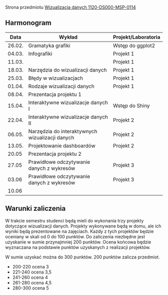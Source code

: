 Strona przedmiotu [Wizualizacja danych 1120-DS000-MSP-0114](https://usosweb.usos.pw.edu.pl/kontroler.php?_action=katalog2/przedmioty/pokazPrzedmiot&kod=1120-DS000-MSP-0114)

## Harmonogram

| Data   | Wykład | Projekt/Laboratoria | 
|--------|--------|---------------------|
| 26.02. | Gramatyka grafiki | Wstęp do ggplot2    |
| 04.03. | Infografiki | Projekt 1           |
| 11.03. |        | Projekt 1           |
| 18.03. | Narzędzia do wizualizacji danych | Projekt 1           |
| 25.03. | Błędy w wizualizacjach | Projekt 1           |
| 01.04. | Rodzaje wizualizacji danych | Projekt 1           |
| 08.04. | Prezentacja projektu 1 |     |
| 15.04. | Interaktywne wizualizacje danych I | Wstęp do Shiny      |
| 22.04. | Interaktywne wizualizacje danych II | Projekt 2           |
| 06.05. | Narzędzia do interaktywnych wizualizacji danych | Projekt 2           |
| 13.05. | Projektowanie dashboardów | Projekt 2           |
| 20.05  | Prezentacja projektu 2 |     |
| 27.05  | Prawidłowe odczytywanie danych z wykresów | Projekt 3           |
| 03.06  | Prawidłowe odczytywanie danych z wykresów | Projekt 3           |
| 10.06  |        |                     |

## Warunki zaliczenia

W trakcie semestru studenci będą mieli do wykonania trzy projekty dotyczące wizualizacji danych. Projekty wykonywane będą w domu, ale ich wyniki będą prezentowane na zajęciach. Każdy z tych projektów będzie oceniany w skali od 0 do 100 punktów. Do zaliczenia niezbędne jest uzyskanie w sumie przynajmniej 200 punktów. Ocena końcowa będzie wyznaczana na podstawie punktów uzyskanych z realizacji projektów.

W sumie uzyskać można do 300 punktów. 200 punktów zalicza przedmiot.

 - 200-220 ocena 3
 - 221-240 ocena 3,5
 - 241-260 ocena 4
 - 261-280 ocena 4,5
 - 280-300 ocena 5
 